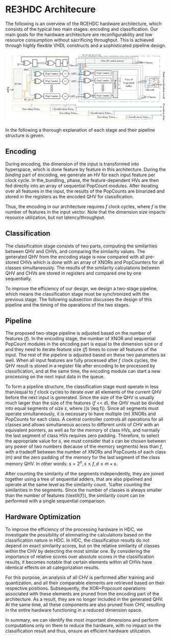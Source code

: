 RE3HDC Architecure 
=======

The following is an overview of the RCEHDC hardware architecture, which consists of the typical two main stages: encoding and classification.
Our main goals for the hardware architecture are reconfigurability and low resource consumption without sacrificing throughput. This is achieved through highly flexible VHDL constructs and a sophisticated pipeline design.

![E3HDC_pipeline and architecture](../figures/E3HDC_pipe.png)

In the following a thorough explanation of each stage and their pipeline structure is geven.

Encoding
--------

During encoding, the dimension of the input is transformed into hyperspace, which is done feature by feature in this architecture. 
During the _binding_ part of encoding, we generate an HV for each input feature per clock cycle.
In the_bundling_ phase, the feature-dependent HVs are then fed directly into an array of sequential PopCount modules. 
After iterating over all features in the input, the results of the PopCounts are binarized and stored in the registers as the encoded QHV for classification.

Thus, the encoding in our architecture requires _f_ clock cycles, where _f_ is the number of features in the input vector.
Note that the dimension size impacts resource utilization, but not latency/throughput.

Classification
---------------

The classification stage consists of two parts, computing the similarities between QHV and CHVs, and comparing the similarity values.
The generated QHV from the encoding stage is now compared with all pre-stored CHVs which is done with an array of XNORs and PopCounters for all classes simultaneously.
The results of the similarity calculations between QHV and CHVs are stored in registers and compared one by one sequentially.

To improve the efficiency of our design, we design a two-stage pipeline, which means the classification stage must be synchronized with the previous stage.
The following subsection discusses the design of this pipeline and the timing of the operations of the two stages.

Pipeline
---------------

The proposed two-stage pipeline is adjusted based on the number of features (_f_). In the encoding stage, the number of XNOR and sequential PopCount modules in the encoding part is equal to the dimension size or _d_ and they need to iterate feature size (_f_) times to cover all features of the input. 
The rest of the pipeline is adjusted based on these two parameters as well. 
When all input features are fully processed after _f_ clock cycles, the QHV result is stored in a register file after encoding to be processed by classification, and at the same time, the encoding module can start a new processing on the next input data in the queue.

To form a pipeline structure, the classification stage must operate in less than/equal to _f_ clock cycles to iterate over all elements of the current QHV before the next input is generated. 
Since the size of the QHV is usually much larger than the size of the features (_f_ << _d_), the QHV must be divided into equal segments of size _s_, where (\(s \leq f\)).
Since all segments must operate simultaneously, it is necessary to have multiple (_m_) XNORs and PopCounts for each class.
A central controller controls all operations for all classes and allows simultaneous access to different units of CHV with an equivalent pointers, as well as for the memory of class HVs, and normally the last segment of class HVs requires zero padding.
Therefore, to select the appropriate value for _s_, we must consider that _s_ can be chosen between any power of two numbers (because of the memory segments) less than _f_, with a tradeoff between the number of XNORs and PopCounts of each class (_m_) and the zero padding of the memory for the last segment of the class memory QHV. 
In other words: $s = 2^n, s \leq f, d \leq m \times s$.

After counting the similarity of the segments independently, they are joined together using a tree of sequential adders, that are also pipelined and operate at the same level as the similarity count.
%after counting the similarities in the segments.
Since the number of classes is always smaller than the number of features (\textit{f}), the similarity count can be performed with a single sequential comparison.

Hardware Optimization
----------
To improve the efficiency of the processing hardware in HDC, we investigate the possibility of eliminating the calculations based on the classification nature in HDC.
In HDC, the classification results do not depend on exact similarity scores, but on the relative similarity of classes within the CHV by detecting the most similar one.
By considering the importance of relative scores over absolute scores in the classification results, it becomes notable that certain elements within all CHVs have identical effects on all categorization results.

For this purpose, an analysis of all CHV is performed after training and quantization, and all their comparable elements are retrieved based on their respective positions.
Subsequently, the XOR+Popcount operations associated with these elements are pruned from the encoding part of the architecture. 
As a result, they are no longer included in the generated QHV. 
At the same time, all these components are also pruned from CHV, resulting in the entire hardware functioning in a reduced dimension space.

In summary, we can identify the most important dimensions and perform computations only on them to reduce the hardware, with no impact on the classification result and thus, ensure an efficient hardware utilization.

